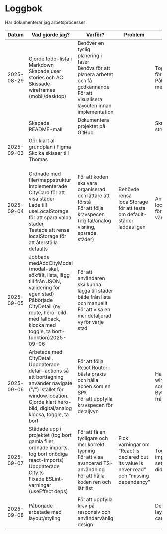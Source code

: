 
# Loggbok

Här dokumenterar jag arbetsprocessen.

| Datum      | Vad gjorde jag?                                                                                                                                                                                                        | Varför?                                                                                                                                                | Problem                                                                                        | Lösning                                                                                            | Nästa steg                                            |
| ---------- | ---------------------------------------------------------------------------------------------------------------------------------------------------------------------------------------------------------------------- | ------------------------------------------------------------------------------------------------------------------------------------------------------- | ---------------------------------------------------------------------------------------------- | --------------------------------------------------------------------------------------------------- | ------------------------------------------------------ |
| 2025-08-29 | Gjorde todo-lista i Markdown<br />Skapade user stories och AC<br />Skissade wireframes (mobil/desktop)                                                                                                                 | Behöver en tydlig planering i faser<br />Behövs för att planera arbetet och få godkännande<br />För att visualisera layouten innan implementation |                                                                                                | Tog hjälp av checklistor för tydlighet<br />Påbörjade en stilguide med färg/typografi          | Göra skisser för mobil & desktop                     |
|            | Skapade README-mall                                                                                                                                                                                                    | Dokumentera projektet på GitHub                                                                                                                        |                                                                                                | Skrev mall med krav, struktur och TS-fördelar                                                      |                                                        |
| 2025-09-03 | Gör klart all grundplan i Figma<br />Skcika skisser till Thomas                                                                                                                                                       |                                                                                                                                                         |                                                                                                |                                                                                                     |                                                        |
| 2025-09-04 | <br />Ordnade med filer/mappstruktur<br />Implementerade CityCard för att visa städer<br />Lade till useLocalStorage för att spara valda städer<br />Testade att rensa localStorage för att återställa defaults | För att koden ska vara organiserad och lättare att förstå<br />För att följa kravspecen (digital/analog visning, sparade städer)                 | Behövde rensa localStorage för att testa om default-städer laddas igen                      | Använde localStorage.removeItem  för att rensa sparade värden                                    | Fortsätta bygga AddCityModal                          |
| 2025-09-05 | Jobbade medAddCityModal (modal-skal, sökfält, lista, lägg till från JSON, validering för egen stad)<br />Påbörjade CityDetail (ny route, hero-bild med fallback, klocka med toggle, ta bort-funktion)2025-09-06 | För att användaren ska kunna lägga till städer både från lista och manuellt<br />För att visa en mer detaljerad vy för varje stad               |                                                                                                |                                                                                                     | Färdigställa CityDetail och testa flödet end-to-end |
| 2025-09-06 | Arbetade med CityDetail. Uppdaterade detail-actions så att borttagning använder navigate ("/") istället för window.location.<br />Gjorde klart hero-bild, digital/analog klocka, toggle, ta bort                   | För att följa React Router-bästa praxis och hålla appen som en SPA<br />För att uppfylla kravspecen för detaljvyn                                 |                                                                                                | Hade först window.location.href som gav full reload<br />Bytte till useNavigate från React Router | Planera för sluttest<br />Arbeta på layout           |
| 2025-09-07 | Städade upp i projektet (tog bort gamla filer, ordnade imports, tog bort onödiga react-imports)<br />Uppdaterade City.ts <br />Fixade ESLint-varningar (useEffect deps)                                              | För att få en tydligare och mer korrekt typning<br />För att visa avancerad TS-användning<br />För att hålla koden ren och lättläst             | Fick varningar om “React is declared but its value is never read” och “missing dependency” | Tog bort onödiga imports, lade till setCitiesi deps, använde didMigrate-ref                       | Jobba vidare med styling (responsiv + tema) och README |
| 2025-09-08 | Påbörjade arbetade med layout/styling                                                                                                                                                                                | För att uppfylla krav på responsiv och användarvänlig design                                                                                        |                                                                                                | Delade upp styling i bas, layout, header, grid, cards, modal, detail                                |                                                        |
